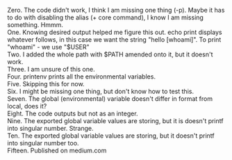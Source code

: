 Zero. The code didn't work, I think I am missing one thing (-p). Maybe it has to do with disabling the alias (+ core command), I know I am missing something. Hmmm.<br>
One. Knowing desired output helped me figure this out. echo print displays whatever follows, in this case we want the string "hello [whoami]". To print "whoami" - we use "$USER"<br>
Two. I added the whole path with $PATH amended onto it, but it doesn't work.<br>
Three. I am unsure of this one.<br>
Four. printenv prints all the environmental variables.<br>
Five. Skipping this for now.<br>
Six. I might be missing one thing, but don't know how to test this.<br>
Seven. The global (environmental) variable doesn't differ in format from local, does it?<br>
Eight. The code outputs but not as an integer.<br>
Nine. The exported global variable values are storing, but it is doesn't printf into singular number. Strange.<br> 
Ten. The exported global variable values are storing, but it doesn't printf into singular number too.<br>
Fifteen. Published on medium.com<br> 

